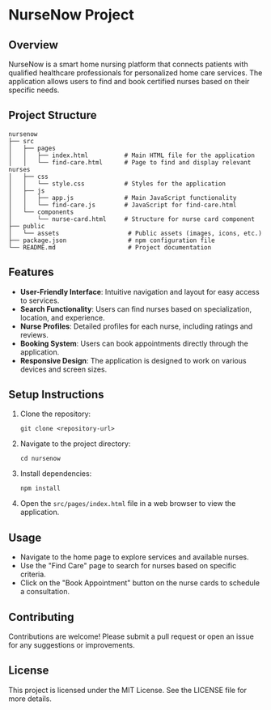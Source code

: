 # NurseNow Project

## Overview
NurseNow is a smart home nursing platform that connects patients with qualified healthcare professionals for personalized home care services. The application allows users to find and book certified nurses based on their specific needs.

## Project Structure
```
nursenow
├── src
│   ├── pages
│   │   ├── index.html          # Main HTML file for the application
│   │   └── find-care.html      # Page to find and display relevant nurses
│   ├── css
│   │   └── style.css           # Styles for the application
│   ├── js
│   │   ├── app.js              # Main JavaScript functionality
│   │   └── find-care.js        # JavaScript for find-care.html
│   └── components
│       └── nurse-card.html     # Structure for nurse card component
├── public
│   └── assets                   # Public assets (images, icons, etc.)
├── package.json                 # npm configuration file
└── README.md                    # Project documentation
```

## Features
- **User-Friendly Interface**: Intuitive navigation and layout for easy access to services.
- **Search Functionality**: Users can find nurses based on specialization, location, and experience.
- **Nurse Profiles**: Detailed profiles for each nurse, including ratings and reviews.
- **Booking System**: Users can book appointments directly through the application.
- **Responsive Design**: The application is designed to work on various devices and screen sizes.

## Setup Instructions
1. Clone the repository:
   ```
   git clone <repository-url>
   ```
2. Navigate to the project directory:
   ```
   cd nursenow
   ```
3. Install dependencies:
   ```
   npm install
   ```
4. Open the `src/pages/index.html` file in a web browser to view the application.

## Usage
- Navigate to the home page to explore services and available nurses.
- Use the "Find Care" page to search for nurses based on specific criteria.
- Click on the "Book Appointment" button on the nurse cards to schedule a consultation.

## Contributing
Contributions are welcome! Please submit a pull request or open an issue for any suggestions or improvements.

## License
This project is licensed under the MIT License. See the LICENSE file for more details.